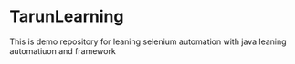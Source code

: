 # TarunLearning
This is demo repository for leaning selenium automation with java 
leaning automatiuon and framework
